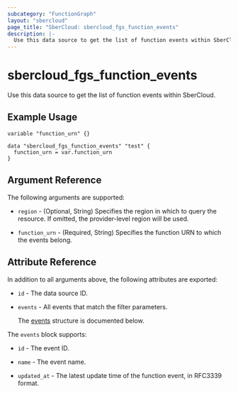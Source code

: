 ```yaml
---
subcategory: "FunctionGraph"
layout: "sbercloud"
page_title: "SberCloud: sbercloud_fgs_function_events"
description: |-
  Use this data source to get the list of function events within SberCloud.
---
```


# sbercloud_fgs_function_events

Use this data source to get the list of function events within SberCloud.

## Example Usage

```hcl
variable "function_urn" {}

data "sbercloud_fgs_function_events" "test" {
  function_urn = var.function_urn
}
```

## Argument Reference

The following arguments are supported:

* `region` - (Optional, String) Specifies the region in which to query the resource.
  If omitted, the provider-level region will be used.

* `function_urn` - (Required, String) Specifies the function URN to which the events belong.

## Attribute Reference

In addition to all arguments above, the following attributes are exported:

* `id` - The data source ID.

* `events` - All events that match the filter parameters.

  The [events](#events_struct) structure is documented below.

<a name="events_struct"></a>
The `events` block supports:

* `id` - The event ID.

* `name` - The event name.

* `updated_at` - The latest update time of the function event, in RFC3339 format.
